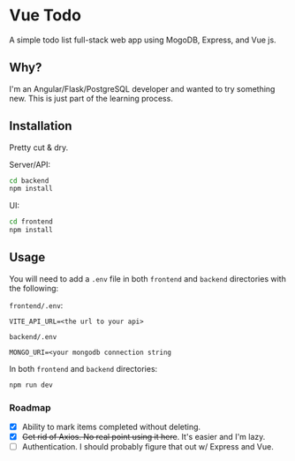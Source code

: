 # Vue Todo

A simple todo list full-stack web app using MogoDB, Express, and Vue js.

## Why?
I'm an Angular/Flask/PostgreSQL developer and wanted to try something new. This is just part of the learning process.

## Installation
Pretty cut & dry. 

Server/API:
```bash
cd backend
npm install
```

UI:
```bash
cd frontend
npm install
```

## Usage
You will need to add a `.env` file in both `frontend` and `backend` directories with the following:

`frontend/.env`:
```
VITE_API_URL=<the url to your api>
```

`backend/.env`
```
MONGO_URI=<your mongodb connection string
```

In both `frontend` and `backend` directories:
```bash
npm run dev
```

### Roadmap
- [x] Ability to mark items completed without deleting.
- [x] ~~Get rid of Axios. No real point using it here~~. It's easier and I'm lazy.
- [ ] Authentication. I should probably figure that out w/ Express and Vue.